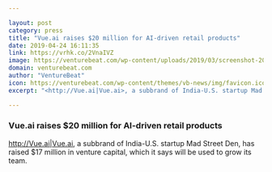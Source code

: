 ```yaml
---

layout: post
category: press
title: "Vue.ai raises $20 million for AI-driven retail products"
date: 2019-04-24 16:11:35
link: https://vrhk.co/2VnaIVZ
image: https://venturebeat.com/wp-content/uploads/2019/03/screenshot-2016-08-31-21-24-32.v1.png?w=1200&strip=all
domain: venturebeat.com
author: "VentureBeat"
icon: https://venturebeat.com/wp-content/themes/vb-news/img/favicon.ico
excerpt: "<http://Vue.ai|Vue.ai>, a subbrand of India-U.S. startup Mad Street Den, has raised $17 million in venture capital, which it says will be used to grow its team."

---
```


### Vue.ai raises $20 million for AI-driven retail products

<http://Vue.ai|Vue.ai>, a subbrand of India-U.S. startup Mad Street Den, has raised $17 million in venture capital, which it says will be used to grow its team.